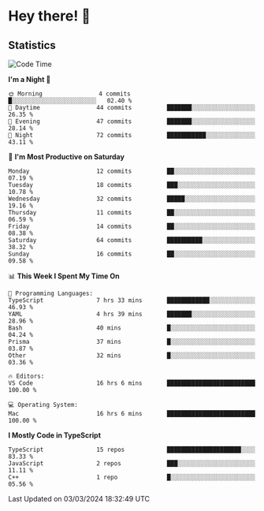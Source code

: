 # Hey there! 👋


## Statistics
<!--START_SECTION:waka-->
![Code Time](http://img.shields.io/badge/Code%20Time-191%20hrs%2014%20mins-blue)

**I'm a Night 🦉** 

```text
🌞 Morning                4 commits           █░░░░░░░░░░░░░░░░░░░░░░░░   02.40 % 
🌆 Daytime                44 commits          ███████░░░░░░░░░░░░░░░░░░   26.35 % 
🌃 Evening                47 commits          ███████░░░░░░░░░░░░░░░░░░   28.14 % 
🌙 Night                  72 commits          ███████████░░░░░░░░░░░░░░   43.11 % 
```
📅 **I'm Most Productive on Saturday** 

```text
Monday                   12 commits          ██░░░░░░░░░░░░░░░░░░░░░░░   07.19 % 
Tuesday                  18 commits          ███░░░░░░░░░░░░░░░░░░░░░░   10.78 % 
Wednesday                32 commits          █████░░░░░░░░░░░░░░░░░░░░   19.16 % 
Thursday                 11 commits          ██░░░░░░░░░░░░░░░░░░░░░░░   06.59 % 
Friday                   14 commits          ██░░░░░░░░░░░░░░░░░░░░░░░   08.38 % 
Saturday                 64 commits          ██████████░░░░░░░░░░░░░░░   38.32 % 
Sunday                   16 commits          ██░░░░░░░░░░░░░░░░░░░░░░░   09.58 % 
```


📊 **This Week I Spent My Time On** 

```text
💬 Programming Languages: 
TypeScript               7 hrs 33 mins       ████████████░░░░░░░░░░░░░   46.93 % 
YAML                     4 hrs 39 mins       ███████░░░░░░░░░░░░░░░░░░   28.96 % 
Bash                     40 mins             █░░░░░░░░░░░░░░░░░░░░░░░░   04.24 % 
Prisma                   37 mins             █░░░░░░░░░░░░░░░░░░░░░░░░   03.87 % 
Other                    32 mins             █░░░░░░░░░░░░░░░░░░░░░░░░   03.36 % 

🔥 Editors: 
VS Code                  16 hrs 6 mins       █████████████████████████   100.00 % 

💻 Operating System: 
Mac                      16 hrs 6 mins       █████████████████████████   100.00 % 
```

**I Mostly Code in TypeScript** 

```text
TypeScript               15 repos            █████████████████████░░░░   83.33 % 
JavaScript               2 repos             ███░░░░░░░░░░░░░░░░░░░░░░   11.11 % 
C++                      1 repo              █░░░░░░░░░░░░░░░░░░░░░░░░   05.56 % 
```




 Last Updated on 03/03/2024 18:32:49 UTC
<!--END_SECTION:waka-->

